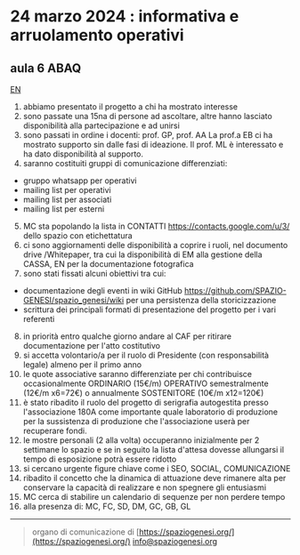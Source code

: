 <!-- Matomo -->
<script>
  var _paq = window._paq = window._paq || [];
  /* tracker methods like "setCustomDimension" should be called before "trackPageView" */
  _paq.push(['trackPageView']);
  _paq.push(['enableLinkTracking']);
  (function() {
    var u="//matomodocker.azurewebsites.net/";
    _paq.push(['setTrackerUrl', u+'matomo.php']);
    _paq.push(['setSiteId', '7']);
    var d=document, g=d.createElement('script'), s=d.getElementsByTagName('script')[0];
    g.async=true; g.src=u+'matomo.js'; s.parentNode.insertBefore(g,s);
  })();
</script>
<!-- End Matomo Code -->

# 24 marzo 2024 : informativa e arruolamento operativi
## aula 6 ABAQ
[EN](https://spazio--genesi-github-io.translate.goog/sg_assemblee/verbali/240404.html?_x_tr_sl=it&_x_tr_tl=en&_x_tr_hl=it&_x_tr_pto=wapp)
1. abbiamo presentato il progetto a chi ha mostrato interesse
2. sono passate una 15na di persone ad ascoltare, altre hanno lasciato disponibilità alla partecipazione e ad unirsi
3. sono passati in ordine i docenti: prof. GP, prof. AA La prof.a EB ci ha mostrato supporto sin dalle fasi di ideazione. Il prof. ML è interessato e ha dato disponibilità al supporto.
4. saranno costituiti gruppi di comunicazione differenziati:
- gruppo whatsapp per operativi
- mailing list per operativi 
- mailing list per associati
- mailing list per esterni
5. MC sta popolando la lista in CONTATTI https://contacts.google.com/u/3/ dello spazio con etichettatura
6. ci sono aggiornamenti delle disponibilità a coprire i ruoli, nel documento drive /Whitepaper, tra cui la disponibilità di EM alla gestione della CASSA, EN per la documentazione fotografica
5. sono stati fissati alcuni obiettivi tra cui:
- documentazione degli eventi in wiki GitHub https://github.com/SPAZIO-GENESI/spazio_genesi/wiki per una persistenza della storicizzazione
- scrittura dei principali formati di presentazione del progetto per i vari referenti
8. in priorità entro qualche giorno andare al CAF per ritirare documentazione per l'atto costitutivo
9. si accetta volontario/a per il ruolo di Presidente (con responsabilità legale) almeno per il primo anno
10. le quote associative saranno differenziate per chi contribuisce occasionalmente ORDINARIO (15€/m) OPERATIVO semestralmente (12€/m x6=72€) o annualmente SOSTENITORE (10€/m x12=120€)
11. è stato ribadito il ruolo del progetto di serigrafia autogestita presso l'associazione 180A come importante quale laboratorio di produzione per la sussistenza di produzione che l'associazione userà per recuperare fondi.
12. le mostre personali (2 alla volta) occuperanno inizialmente per 2 settimane lo spazio e se in seguito la lista d'attesa dovesse allungarsi il tempo di esposizione potrà essere ridotto
13. si cercano urgente figure chiave come i SEO, SOCIAL, COMUNICAZIONE
14. ribadito il concetto che la dinamica di attuazione deve rimanere alta per conservare la capacità di realizzare e non spegnere gli entusiasmi
15. MC cerca di stabilire un calendario di sequenze per non perdere tempo
16. alla presenza di:
MC, FC, SD, DM, GC, GB, GL

---
> organo di comunicazione di [https://spaziogenesi.org/](https://spaziogenesi.org/) info@spaziogenesi.org
